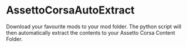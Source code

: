 # AssettoCorsaAutoExtract
Download your favourite mods to your mod folder. The python script will then automatically extract the contents to your Assetto Corsa Content Folder.
